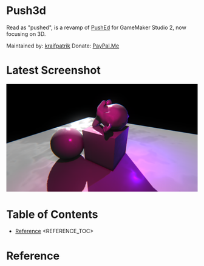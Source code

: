 # Push3d
Read as "pushed", is a revamp of [PushEd](https://marketplace.yoyogames.com/assets/676/pushed-level-editor) for GameMaker Studio 2, now focusing on 3D.

Maintained by: [kraifpatrik](https://github.com/kraifpatrik)
Donate: [PayPal.Me](https://www.paypal.me/kraifpatrik/1usd)

# Latest Screenshot
![The latest screenshot](ScreenshotLatest.png)

# Table of Contents
- [Reference](#reference) 
<REFERENCE_TOC>

# Reference
<REFERENCE>
